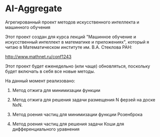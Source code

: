 # AI-Aggregate
Агрегированный проект методов искусственного интеллекта и машинного обучения

Этот проект создан для курса лекций "Машинное обучение и искусственный интеллект в математике и приложениях", который я читаю в Математическом институте им. В.А. Стеклова РАН:

http://www.mathnet.ru/conf1243

Этот проект будет еженедельно (или чаще) обновляться, поскольку будет включать в себя все новые методы.

На данный момент реализовано:

1. Метод отжига для минимизации функции

2. Метод отжига для решения задачи размещения N ферзей на доске NxN.

3. Метод роения частиц для минимизации функции Розенброка

4. Метод роения частиц для решения задачи Коши для дифференциального уравнения

